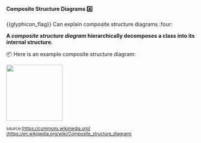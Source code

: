<div id="title">

#### Composite Structure Diagrams :four:

</div>
<span id="outcomes">{{glyphicon_flag}} Can explain composite structure diagrams :four:</span>

<div id="body">

**A _composite structure diagram_ hierarchically decomposes a class into its internal structure.**

<tip-box> 

:package: Here is an example composite structure diagram:

<img src="{{baseUrl}}/modeling/modelingStructures/compositeStructureDiagrams/images/diagram.png" height="150" />
<br>

<sub>source:[https://commons.wikimedia.org](https://en.wikipedia.org/wiki/Composite_structure_diagram)</sub>

</tip-box>
</div>

<div id="extras">
</div>